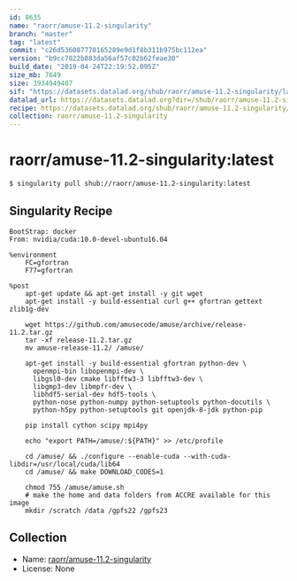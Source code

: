 ```yaml
---
id: 8635
name: "raorr/amuse-11.2-singularity"
branch: "master"
tag: "latest"
commit: "c26d536087770165289e9d1f8b311b975bc112ea"
version: "b9cc7022b883da56af57c02b62feae30"
build_date: "2019-04-24T22:19:52.095Z"
size_mb: 7649
size: 3934949407
sif: "https://datasets.datalad.org/shub/raorr/amuse-11.2-singularity/latest/2019-04-24-c26d5360-b9cc7022/b9cc7022b883da56af57c02b62feae30.simg"
datalad_url: https://datasets.datalad.org?dir=/shub/raorr/amuse-11.2-singularity/latest/2019-04-24-c26d5360-b9cc7022/
recipe: https://datasets.datalad.org/shub/raorr/amuse-11.2-singularity/latest/2019-04-24-c26d5360-b9cc7022/Singularity
collection: raorr/amuse-11.2-singularity
---
```


# raorr/amuse-11.2-singularity:latest

```bash
$ singularity pull shub://raorr/amuse-11.2-singularity:latest
```

## Singularity Recipe

```singularity
BootStrap: docker
From: nvidia/cuda:10.0-devel-ubuntu16.04

%environment
	FC=gfortran
	F77=gfortran

%post
	apt-get update && apt-get install -y git wget
	apt-get install -y build-essential curl g++ gfortran gettext zlib1g-dev

	wget https://github.com/amusecode/amuse/archive/release-11.2.tar.gz
	tar -xf release-11.2.tar.gz
	mv amuse-release-11.2/ /amuse/

	apt-get install -y build-essential gfortran python-dev \
	  openmpi-bin libopenmpi-dev \
	  libgsl0-dev cmake libfftw3-3 libfftw3-dev \
	  libgmp3-dev libmpfr-dev \
	  libhdf5-serial-dev hdf5-tools \
	  python-nose python-numpy python-setuptools python-docutils \
	  python-h5py python-setuptools git openjdk-8-jdk python-pip

	pip install cython scipy mpi4py
	
	echo "export PATH=/amuse/:${PATH}" >> /etc/profile

	cd /amuse/ && ./configure --enable-cuda --with-cuda-libdir=/usr/local/cuda/lib64
	cd /amuse/ && make DOWNLOAD_CODES=1

	chmod 755 /amuse/amuse.sh
	# make the home and data folders from ACCRE available for this image
	mkdir /scratch /data /gpfs22 /gpfs23
```

## Collection

 - Name: [raorr/amuse-11.2-singularity](https://github.com/raorr/amuse-11.2-singularity)
 - License: None

